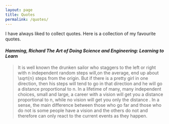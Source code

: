 ```yaml
---
layout: page
title: Quotes
permalink: /quotes/
---
```


I have always liked to collect quotes. Here is a collection of my favourite quotes.

#### *Hamming, Richard The Art of Doing Science and Engineering: Learning to Learn*

> It is well known the drunken sailor who staggers to the left or right with n independent random steps will,on the average, end up about \sqrt{n} steps from the origin.
> But if there is a pretty girl in one direction, then his steps will tend to go in that direction and he will go a distance proportional to n.
> In a lifetime of many, many independent choices, small and large, a career with a vision will get you a distance proportional to n, while no vision will get you only the distance .
> In a sense, the main difference between those who go far and those who do not is some people have a vision and the others do not and therefore can only react to the current events as they happen.
